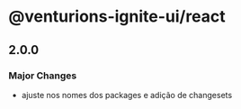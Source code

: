# @venturions-ignite-ui/react

## 2.0.0

### Major Changes

- ajuste nos nomes dos packages e adição de changesets
